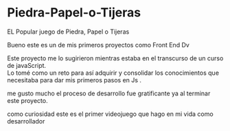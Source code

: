 # Piedra-Papel-o-Tijeras
EL Popular juego de Piedra, Papel o Tijeras

Bueno este es un de mis primeros proyectos como Front End Dv                        

Este proyecto me lo sugirieron mientras estaba en el transcurso de un curso de javaScript.               
Lo tomé como un reto para así adquirir y consolidar los conocimientos que necesitaba para dar mis primeros pasos en Js .

me gusto mucho el proceso de desarrollo fue gratificante  ya al terminar este proyecto.

como curiosidad este es el primer videojuego que hago en mi vida como desarrollador 
